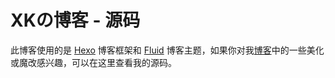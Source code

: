 # XKの博客 - 源码

此博客使用的是 [Hexo](https://hexo.io/zh-cn/) 博客框架和 [Fluid](https://github.com/fluid-dev/hexo-theme-fluid) 博客主题，如果你对我[博客](https://blog.xukaiyyds.cn/)中的一些美化或魔改感兴趣，可以在这里查看我的源码。